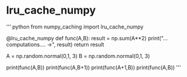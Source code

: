# lru_cache_numpy

''' python
from numpy_caching import lru_cache_numpy

@lru_cache_numpy
def func(A,B):
    result = np.sum(A**2)
    print("... computations.... ->", result)
    return result

A = np.random.normal(0,1, 3)
B = np.random.normal(0,1, 3)

print(func(A,B))
print(func(A,B+1))
print(func(A+1,B))
print(func(A,B))
'''
